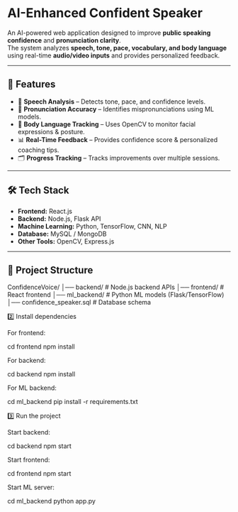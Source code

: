 # AI-Enhanced Confident Speaker

An AI-powered web application designed to improve **public speaking confidence** and **pronunciation clarity**.  
The system analyzes **speech, tone, pace, vocabulary, and body language** using real-time **audio/video inputs** and provides personalized feedback.

---

## 🚀 Features
- 🎤 **Speech Analysis** – Detects tone, pace, and confidence levels.  
- 🧠 **Pronunciation Accuracy** – Identifies mispronunciations using ML models.  
- 🎥 **Body Language Tracking** – Uses OpenCV to monitor facial expressions & posture.  
- 📊 **Real-Time Feedback** – Provides confidence score & personalized coaching tips.  
- 🗂️ **Progress Tracking** – Tracks improvements over multiple sessions.

---

## 🛠️ Tech Stack
- **Frontend:** React.js  
- **Backend:** Node.js, Flask API  
- **Machine Learning:** Python, TensorFlow, CNN, NLP  
- **Database:** MySQL / MongoDB  
- **Other Tools:** OpenCV, Express.js  

---

## 📂 Project Structure
ConfidenceVoice/
│── backend/ # Node.js backend APIs
│── frontend/ # React frontend
│── ml_backend/ # Python ML models (Flask/TensorFlow)
│── confidence_speaker.sql # Database schema

2️⃣ Install dependencies

For frontend:

cd frontend
npm install


For backend:

cd backend
npm install


For ML backend:

cd ml_backend
pip install -r requirements.txt

3️⃣ Run the project

Start backend:

cd backend
npm start


Start frontend:

cd frontend
npm start


Start ML server:

cd ml_backend
python app.py
